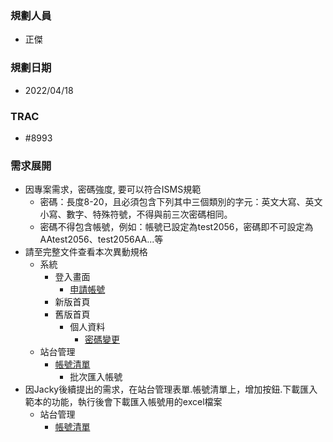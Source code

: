 ### <div id="user">規劃人員</div>
* 正傑

### <div id="updatedate">規劃日期</div>
* 2022/04/18

### <div id="trac">TRAC</div>
* #8993

### <div id="requirement">需求展開</div>
* 因專案需求，密碼強度, 要可以符合ISMS規範
  * 密碼：長度8-20，且必須包含下列其中三個類別的字元：英文大寫、英文小寫、數字、特殊符號，不得與前三次密碼相同。
  * 密碼不得包含帳號，例如：帳號已設定為test2056，密碼即不可設定為AAtest2056、test2056AA...等
* 請至完整文件查看本次異動規格
  * 系統
    * 登入畫面
      * [申請帳號](../../../RTE/SYSTEM/APPLYACCOUNT/README.md)
    * 新版首頁
    * 舊版首頁
      * 個人資料
        * [密碼變更](../../../RTE/SYSTEM/PASSWORDCHANGE/README.md)
  * 站台管理
    * [帳號清單](../../../RTE/SITE/accountindex/README.md)
      * 批次匯入帳號
* 因Jacky後續提出的需求，在站台管理表單.帳號清單上，增加按鈕.下載匯入範本的功能，執行後會下載匯入帳號用的excel檔案
  * 站台管理
    * [帳號清單](../../../RTE/SITE/accountindex/README.md)